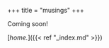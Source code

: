 +++
title = "musings"
+++

Coming soon!

<!--

# Pleased to Meet You

*Friday July 29th, 2022.*

![Alt Text](https://github.com/wanyakrecipes/coft-web/blob/main/static/images/be_patient.jpg?raw=true)

Test text.

\-

-->

[*home.*]({{< ref "_index.md" >}})